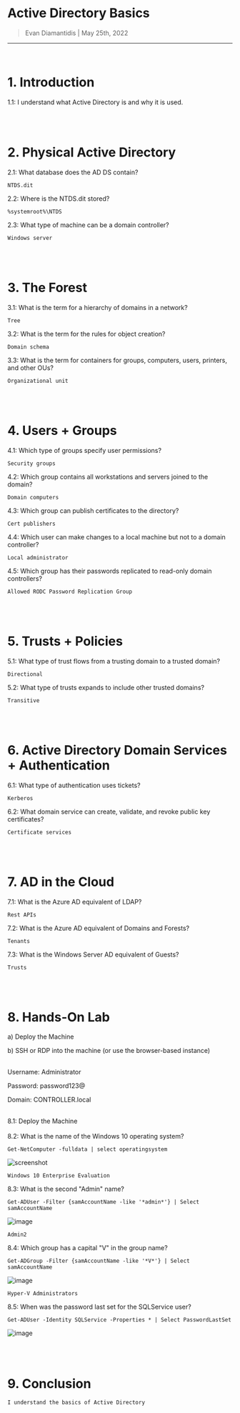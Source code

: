 # Active Directory Basics

> Evan Diamantidis | May 25th, 2022

--------------------------

<br />

# 1. Introduction
	
1.1: I understand what Active Directory is and why it is used.

<br />
<br />

# 2. Physical Active Directory
	
2.1: What database does the AD DS contain?
```
NTDS.dit
```
2.2: Where is the NTDS.dit stored?
```
%systemroot%\NTDS
```
2.3: What type of machine can be a domain controller?
```
Windows server
```

<br />
<br />

# 3. The Forest

3.1: What is the term for a hierarchy of domains in a network?
```
Tree
```
3.2: What is the term for the rules for object creation?
```
Domain schema
```
3.3: What is the term for containers for groups, computers, users, printers, and other OUs?
```
Organizational unit
```
<br />
<br />

# 4. Users + Groups

4.1: Which type of groups specify user permissions?
```
Security groups
```
4.2: Which group contains all workstations and servers joined to the domain?
```
Domain computers
```
4.3: Which group can publish certificates to the directory?
```
Cert publishers
```
4.4: Which user can make changes to a local machine but not to a domain controller?
```
Local administrator
```
4.5: Which group has their passwords replicated to read-only domain controllers?
```
Allowed RODC Password Replication Group
```
<br />
<br />

# 5. Trusts + Policies

5.1: What type of trust flows from a trusting domain to a trusted domain?
```
Directional
```
5.2: What type of trusts expands to include other trusted domains?
```
Transitive
```
<br />
<br />

# 6. Active Directory Domain Services + Authentication 

6.1: What type of authentication uses tickets?
```
Kerberos
```
6.2: What domain service can create, validate, and revoke public key certificates?
```
Certificate services
```
<br />
<br />

# 7. AD in the Cloud

7.1: What is the Azure AD equivalent of LDAP?
```
Rest APIs
```
7.2: What is the Azure AD equivalent of Domains and Forests?
```
Tenants
```
7.3: What is the Windows Server AD equivalent of Guests?
```
Trusts
```
<br />
<br />

# 8. Hands-On Lab

a) Deploy the Machine
<br />

b) SSH or RDP into the machine (or use the browser-based instance)
<br />
<br />

Username: Administrator
<br />

Password: password123@
<br />

Domain: CONTROLLER.local
<br />
<br />

8.1: Deploy the Machine
<br />
<br />
8.2: What is the name of the Windows 10 operating system?
```
Get-NetComputer -fulldata | select operatingsystem
```
![screenshot](https://user-images.githubusercontent.com/14150485/170381642-095138c0-730e-470b-a926-8562a7eddbe7.png)
```
Windows 10 Enterprise Evaluation
```
8.3: What is the second "Admin" name?
```
Get-ADUser -Filter {samAccountName -like '*admin*'} | Select samAccountName
```
![image](https://user-images.githubusercontent.com/14150485/170381931-fc1e8aa9-2ad5-491c-8a92-6d803fccdd4a.png)
```
Admin2
```
8.4: Which group has a capital "V" in the group name?
```
Get-ADGroup -Filter {samAccountName -like '*V*'} | Select samAccountName
```
![image](https://user-images.githubusercontent.com/14150485/170382267-2b43fee7-8a38-43e0-b51c-5d4ad7ad18e3.png)
```
Hyper-V Administrators
```
8.5: When was the password last set for the SQLService user?
```
Get-ADUser -Identity SQLService -Properties * | Select PasswordLastSet
```
![image](https://user-images.githubusercontent.com/14150485/170382503-59715782-8e61-4277-ad31-f777f11f2677.png)

<br />
<br />

# 9. Conclusion
```
I understand the basics of Active Directory
```
